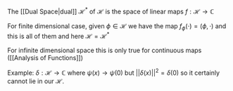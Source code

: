 The [[Dual Space|dual]] $\mathcal H^*$ of $\mathcal H$ is the space of linear maps $f:\mathcal H\to \mathbb C$

For finite dimensional case, given $\phi\in\mathcal H$ we have the map $f_\phi(\cdot)=(\phi,\cdot)$ and this is all of them and here $\mathcal H = \mathcal H^*$

For infinite dimensional space this is only true for continuous maps ([[Analysis of Functions]])

Example: $\delta :\mathcal H\to \mathbb C$ where $\psi(x)\to \psi(0)$ but $||\delta(x)||^2=\delta(0)$ so it certainly cannot lie in our $\mathcal{H}$. 

